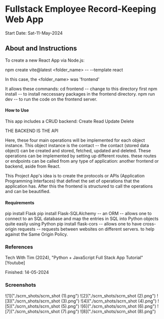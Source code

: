 #	Fullstack Employee Record-Keeping Web App

Start Date: Sat-11-May-2024

##	About and Instructions

To create a new React App via Node.js:

npm create vite@latest <folder_name> -- --template react

In this case, the <folder_name> was 'frontend'

It allows these commands:
cd frontend -- change to this directory first
npm install -- to install neccessary packages in the frontend directory.
npm run dev -- to run the code on the frontend server.

####	How to Use
This app includes a CRUD backend:
Create Read Update Delete

THE BACKEND IS THE API

Here, these four main operations will be implemented for each object instance.
This object instance is the contact -- the contact (stored data object) can be created and stored, fetched,
updated and deleted.
These operations can be implemented by setting up different routes. these routes or endpoints can be called
from any type of application: another frontend or backend, aside from React.

This Project App's idea is to create the protocols or APIs (Application Programming Interfaces) that definet the set of
operations that the application has.
After this the frontend is structured to call the operations and can be beautified.

####	Requirements
pip install Flask
pip install Flask-SQLAlchemy -- an ORM -- allows one to connect to an SQL database and map the entries in SQL into Python
objects quite easily using Python
pip install flask-cors -- allows one to have cross-origin requests -- requests between websites on different servers.
to help against the Same Origin Policy.

###	References

 Tech With Tim (2024), "Python + JavaScript Full Stack App Tutorial" [Youtube]

Finished: 14-05-2024

###	Screenshots
![1]("./scrn_shots/scrn_shot (1).png")
![2]("./scrn_shots/scrn_shot (2).png")
![3]("./scrn_shots/scrn_shot (3).png")
![4]("./scrn_shots/scrn_shot (4).png")
![5]("./scrn_shots/scrn_shot (5).png")
![6]("./scrn_shots/scrn_shot (6).png")
![7]("./scrn_shots/scrn_shot (7).png")
![8]("./scrn_shots/scrn_shot (8).png")